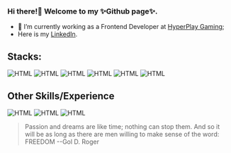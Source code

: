 ### Hi there!👋 Welcome to my ✨Github page✨. 

- 🌱 I’m currently working as a Frontend Developer at [HyperPlay Gaming](https://github.com/HyperPlay-Gaming);
- Here is my [LinkedIn](https://www.linkedin.com/in/bilianesilva/).

## Stacks: 
![HTML](https://img.shields.io/badge/-REACT-000?style=flat&logo=react)
![HTML](https://img.shields.io/badge/-HTML5-613?style=flat&logo=html5)
![HTML](https://img.shields.io/badge/-CSS3-000?style=flat&logo=css)
![HTML](https://img.shields.io/badge/-SASS-60d?style=flat&logo=sass)
![HTML](https://img.shields.io/badge/-TYPESCRIPT-027?style=flat&logo=TYPESCRIPT)
![HTML](https://img.shields.io/badge/-NODEJS-271?style=flat&logo=nodejs)

## Other Skills/Experience
![HTML](https://img.shields.io/badge/-UIDesign-80d?style=flat&logo=uidesign)
![HTML](https://img.shields.io/badge/-UXDesign-325?style=flat&logo=uxdesign)
![HTML](https://img.shields.io/badge/-UXresearch-775?style=flat&logo=uxresearch)


> Passion and dreams are like time; nothing can stop them. And so it will be as long as there are men willing to make sense of the word: FREEDOM 
--Gol D. Roger




